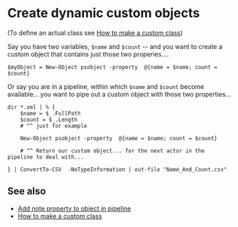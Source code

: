 ﻿# Create dynamic custom objects

(To define an actual class see [How to make a custom class](how_to_make_a_custom_class.md))

Say you have two variables, `$name` and `$count` -- and you want to create a custom object that contains just those two properies....

	$myObject = New-Object psobject -property  @{name = $name; count = $count}

Or say you are in a pipeline, within which `$name` and `$count` become available... you want to pipe out a custom object with those two properties...

	dir *.xml | % {
		$name = $_.FullPath
		$count = $_.Length
		# ^^ just for example

		New-Object psobject -property  @{name = $name; count = $count}

		# ^^ Return our custom object... for the next actor in the pipeline to deal with...

	} | ConvertTo-CSV  -NoTypeInformation | out-file "Name_And_Count.csv"

## See also

- [Add note property to object in pipeline](add_property_to_object_along_pipeline.md)
- [How to make a custom class](how_to_make_a_custom_class.md)